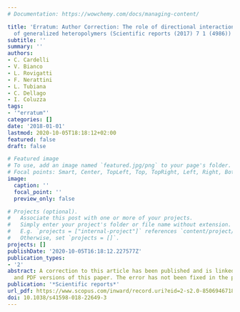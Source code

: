 ```yaml
---
# Documentation: https://wowchemy.com/docs/managing-content/

title: 'Erratum: Author Correction: The role of directional interactions in the designability
  of generalized heteropolymers (Scientific reports (2017) 7 1 (4986))'
subtitle: ''
summary: ''
authors:
- C. Cardelli
- V. Bianco
- L. Rovigatti
- F. Nerattini
- L. Tubiana
- C. Dellago
- I. Coluzza
tags:
- '"erratum"'
categories: []
date: '2018-01-01'
lastmod: 2020-10-05T18:18:12+02:00
featured: false
draft: false

# Featured image
# To use, add an image named `featured.jpg/png` to your page's folder.
# Focal points: Smart, Center, TopLeft, Top, TopRight, Left, Right, BottomLeft, Bottom, BottomRight.
image:
  caption: ''
  focal_point: ''
  preview_only: false

# Projects (optional).
#   Associate this post with one or more of your projects.
#   Simply enter your project's folder or file name without extension.
#   E.g. `projects = ["internal-project"]` references `content/project/deep-learning/index.md`.
#   Otherwise, set `projects = []`.
projects: []
publishDate: '2020-10-05T16:18:12.227577Z'
publication_types:
- '2'
abstract: A correction to this article has been published and is linked from the HTML
  and PDF versions of this paper. The error has not been fixed in the paper.
publication: '*Scientific reports*'
url_pdf: https://www.scopus.com/inward/record.uri?eid=2-s2.0-85069467184&doi=10.1038%2fs41598-018-22649-3&partnerID=40&md5=5eb90e83c0c629c0fb8d026955ce01b0
doi: 10.1038/s41598-018-22649-3
---
```


